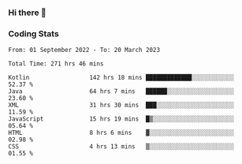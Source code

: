 ### Hi there 👋

<!--
**Girrafeec/girrafeec** is a ✨ _special_ ✨ repository because its `README.md` (this file) appears on your GitHub profile.

Here are some ideas to get you started:

- 🔭 I’m currently working on ...
- 🌱 I’m currently learning ...
- 👯 I’m looking to collaborate on ...
- 🤔 I’m looking for help with ...
- 💬 Ask me about ...
- 📫 How to reach me: ...
- 😄 Pronouns: ...
- ⚡ Fun fact: ...
-->

### Coding Stats
<!--START_SECTION:waka-->

```text
From: 01 September 2022 - To: 20 March 2023

Total Time: 271 hrs 46 mins

Kotlin                 142 hrs 18 mins █████████████░░░░░░░░░░░░   52.37 %
Java                   64 hrs 7 mins   ██████░░░░░░░░░░░░░░░░░░░   23.60 %
XML                    31 hrs 30 mins  ███░░░░░░░░░░░░░░░░░░░░░░   11.59 %
JavaScript             15 hrs 19 mins  █▒░░░░░░░░░░░░░░░░░░░░░░░   05.64 %
HTML                   8 hrs 6 mins    ▓░░░░░░░░░░░░░░░░░░░░░░░░   02.98 %
CSS                    4 hrs 13 mins   ▒░░░░░░░░░░░░░░░░░░░░░░░░   01.55 %
```

<!--END_SECTION:waka-->
